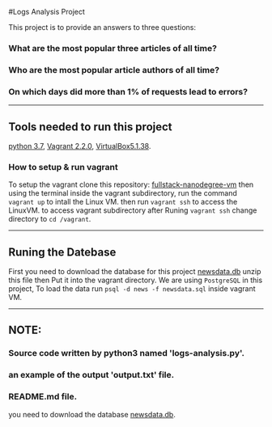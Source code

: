 #Logs Analysis Project

  This project is to provide an answers to three questions:
### What are the most popular three articles of all time?
### Who are the most popular article authors of all time?
### On which days did more than 1% of requests lead to errors?

---
## Tools needed to run this project
  [python 3.7](https://www.python.org/downloads/), [Vagrant 2.2.0](https://www.vagrantup.com/), [VirtualBox5.1.38](https://www.virtualbox.org/).

### How to setup & run vagrant
  To setup the vagrant clone this repository: [fullstack-nanodegree-vm](https://github.com/udacity/fullstack-nanodegree-vm)
  then using the terminal inside the vagrant subdirectory, run the command `vagrant up` to intall the Linux VM.
  then run `vagrant ssh` to access the LinuxVM.
  to access vagrant subdirectory after Runing `vagrant ssh` change directory to `cd /vagrant`.

---
## Runing the Datebase
  First you need to download the database for this project [newsdata.db](https://d17h27t6h515a5.cloudfront.net/topher/2016/August/57b5f748_newsdata/newsdata.zip) unzip this file then Put it into the vagrant directory.
  We are using `PostgreSQL` in this project, To load the data run `psql -d news -f newsdata.sql` inside vagrant VM.


---
## **NOTE:**
### Source code written by python3 named 'logs-analysis.py'.
### an example of the output 'output.txt' file.
### README.md file.
you need to download the database [newsdata.db](https://d17h27t6h515a5.cloudfront.net/topher/2016/August/57b5f748_newsdata/newsdata.zip).
